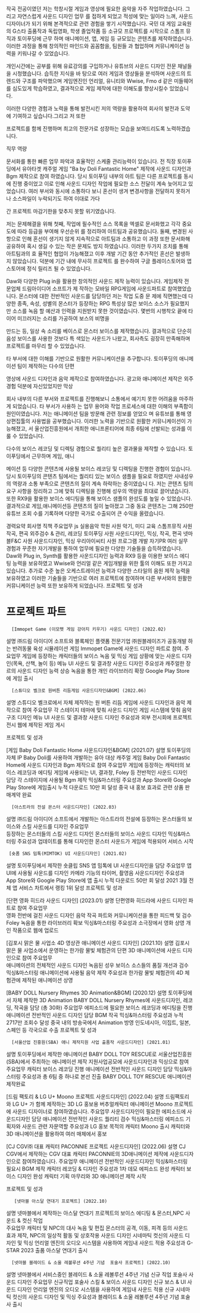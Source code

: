 작곡 전공이였던 저는 학창시절 게임과 영상에 필요한 음악을 자주 작업하였습니다. 그리고 자연스럽게 사운드 디자인 업무 를 접하게 되었고 적성에 맞는 일이라 느껴, 사운드 디자이너가 되기 위해 본격적으로 관련 경험을 쌓기 시작했습니다. 국민 대 게임 교육원의 G스타 출품작과 독립영화, 학생 졸업작품 등 소규모 프로젝트를 시작으로 스톰프 뮤직과 토이푸딩에 근무 하며 애니메이션, 앱, 게임 등 규모있는 콘텐츠를 제작하였습니다. 이러한 과정을 통해 창의적인 마인드와 꼼꼼함을, 팀원들 과 협업하며 커뮤니케이션 능력을 키워나갈 수 있었습니다. 

개인시간에는 공부를 위해 유료강의를 구입하거나 유튜브의 사운드 디자인 전문 채널들을 시청했습니다. 습득한 지식을 바 탕으로 여러 게임과 영상들을 분석하며 사운드의 트렌드와 구조를 파악했으며 게임엔진인 언리얼, 유니티와 Wwise, Fmo d 같은 미들웨어를 심도있게 학습하였고, 결과적으로 게임 제작에 대한 이해도를 향상시킬수 있었습니다. 

이러한 다양한 경험과 노력을 통해 발전시킨 저의 역량을 활용하여 회사의 발전과 도약에 기여하고 싶습니다.그리고 저 또한 

프로젝트를 함께 진행하며 최고의 전문가로 성장하는 모습을 보여드리도록 노력하겠습니다. 

직무 역량 

문서화를 통한 빠른 업무 파악과 효율적인 스케줄 관리능력이 있습니다. 전 직장 토이푸딩에서 유아타겟 캐주얼 게임 "Ba by Doli Fantastic Home" 제작에 사운드 디자인과 Bgm 제작으로 참여 하였습니다. 당시 토이푸딩 내부의 아트 팀은 다른 프로젝트를 동시에 진행 중이었고 이로 인해 사운드 디자인 작업에 필요한 소스 전달이 계속 늦어지고 있었습니다. 여러 부서와 동시에 소통하다 보니 혼선이 생겨 변경사항을 전달하지 못하거나 소스파일이 누락되기도 하여 이대로 가다 

간 프로젝트 마감기한을 맞추지 못할 위기였습니다. 

저는 문제해결을 위해 첫째, 작업에 필수적인 소스 목록을 엑셀로 문서화했고 각각 중요도에 따라 등급을 부여해 우선순위 를 정리하여 아트팀과 공유했습니다. 둘째, 변경된 사항으로 인해 혼선이 생기지 않게 지속적으로 아트팀과 소통하고 이 과정 또한 문서화해 공유하여 혹시 생길 수 있는 작은 문제도 방지 하였습니다. 이러한 두가지 조치를 통해 아트팀과의 효 율적인 협업이 가능해졌고 이후 개발 기간 동안 추가적인 혼선은 발생하지 않았습니다. 덕분에 기간 내에 무사히 프로젝트 를 완수하여 구글 플레이스토어와 앱스토어에 정식 릴리즈 될 수 있었습니다. 

Daw와 다양한 Plug in을 활용한 창의적인 사운드 제작 능력이 있습니다. 게임제작 전문업체 드림아이디어 소프트가 제 작하는 모바일 RPG게임에 사운드파트로 참여했었습니다. 몬스터에 대한 전반적인 사운드를 담당하던 저는 작업 도중 문 제에 직면했는데 다양한 종족, 속성, 성별의 몬스터가 등장하는 RPG 특성상 많은 보이스 소스가 필요했지만 소스를 녹음 할 예산과 인력을 지원받지 못한 것이였습니다. 몇번의 시행착오 끝에 타이어 미끄러지는 소리를 가공하여 보스의 비명을 

만드는 등, 일상 속 소리를 베이스로 몬스터 보이스를 제작했습니다. 결과적으로 단순히 음성 보이스를 사용한 것보다 특 색있는 사운드가 나왔고, 회사측도 굉장히 만족해하며 프로젝트를 마무리 할 수 있었습니다. 

타 부서에 대한 이해를 기반으로 원활한 커뮤니케이션을 추구합니다. 토이푸딩의 애니메이션 팀이 제작하는 다수의 단편 

영상에 사운드 디자인과 음악 제작으로 참여하였습니다. 광고와 애니메이션 제작은 외주 경험 덕분에 자신있었지만 막상 

회사 내부의 다른 부서와 프로젝트를 진행해보니 소통에서 예기치 못한 어려움을 마주하게 되었습니다. 타 부서가 사용하 는 업무 용어와 작업 프로세스에 대한 이해의 부족함이 원인이였습니다. 저는 애니메이션 팀을 방문해 관련 정보를 얻었으 며 유튜브를 통해 영상편집툴의 사용법을 공부했습니다. 이러한 노력을 기반으로 원활한 커뮤니케이션이 가능해졌고, 서 울산업진흥원에서 개최한 애니프론티어에 최종 6팀에 선발되는 성과를 이룰 수 있었습니다. 

다수의 보이스 레코딩 및 디렉팅 경험으로 퀄리티 높은 결과물을 제작할 수 있습니다. 토이푸딩에서 근무하며 게임, 애니 

메이션 등 다양한 콘텐츠에 사용될 보이스 레코딩 및 디렉팅을 진행한 경험이 있습니다. 당시 토이푸딩의 콘텐츠 팀에서는 퀄리티 있는 보이스 샘플을 필요로 하였지만 사내성우의 역량과 소통 부족으로 콘텐츠의 질이 계속 하락하는 중이였습니 다. 저는 콘텐츠 팀의 요구 사항을 정리하고 그에 맞춰 디렉팅을 진행해 성우의 역량을 최대로 끌어냈습니다. 또한 RX9을 활용한 보이스 에디팅을 통해 보이스 샘플의 완성도를 높일 수 있었습니다. 결과적으로 게임,애니메이션등 콘텐츠의 질이 높아졌고 그중 동요 콘텐츠는 그해 250만 유튜브 조회 수를 기록하며 다양한 국가로 수출되어 큰 수익을 올렸습니다. 

경력요약
회사명
직책
주요업무
js 실용음악 학원
사원
악기, 미디 교육
스톰프뮤직
사원
작곡, 편곡 외주검수 & 관리, 레코딩
토이푸딩
사원
사운드디자인, 믹싱, 작곡, 편곡
넷마블F&C
사원
사운드디자인, 믹싱
우리아이씨티
사원
프로그램 개발
자기PR
여러 실무 경험과 꾸준한 자기개발을 통하여 업무에 필요한 다양한 기술들을 습득하였습니다. Daw와 Plug in, Synth를 활용한 사운드디자인 능력과 RX9 등을 이용한 보이스 에디팅 능력을 보유하였고 Wwise와 언리얼 같은 게임개발을 위한 툴의 이해도 또한 가지고 있습니다. 추가로 수준 높은 오케스트레이션 능력과 다양한 스타일의 음원 제작 능력을 보유하였고 이러한 기술들을 기반으로 여러 프로젝트에 참여하며 다른 부서와의 원활한 커뮤니케이션 능력 또한 보유하게 되었습니다.
프로젝트
및
성과

# 프로젝트 파트

      [Immopet Game (이모펫 게임 강아지 키우기) 사운드 디자인] (2022.02)

설명
㈜드림 아이디어 소프트와 블록체인 플랫폼 전문기업 ㈜원블레이즈가 공동개발 하는 반려동물 육성 시뮬레이션 게임
Immopet Game에 사운드 디자인 파트로 참여.
주요업무
게임에 등장하는 캐릭터들의 보이스 녹음 및 믹싱
게임 상황에 맞는 사운드 디자인(목욕, 산책, 놀이 등)
메뉴 UI 사운드 및 결과창 사운드 디자인
주요성과
캐주얼한 장르의 사운드 디자인 능력 상승
녹음을 통한 개인 라이브러리 확장
Google Play Store에 게임 출시

      [스튜디오 벨크로 원버튼 리듬게임 사운드디자인&BGM] (2022.06)

설명
스튜디오 벨크로에서 자체 제작하는 원 버튼 리듬 게임에 사운드 디자인과 음악 제작으로 참여
주요업무
각 스테이지 테마에 맞춰 사운드 디자인
게임 시스템에 맞춰 음악 구조 디자인
메뉴 UI 사운드 및 결과창 사운드 디자인
주요성과
외부 전시회에 프로젝트 전시
웹에 제작된 게임 게시

프로젝트
및
성과

[게임 Baby Doli Fantastic Home 사운드디자인&BGM] (2021.07)
설명
토이푸딩의 자체 IP Baby Doli를 사용하여 개발하는 유아 대상 캐주얼 게임 Baby Doli Fantastic Home에 사운드 디자인과
Bgm 제작으로 참여
주요업무
게임에 등장하는 캐릭터의 보이스 레코딩과 에디팅
게임에 사용되는 UI, 결과창, Foley 등 전반적인 사운드 디자인 담당
각 스테이지에 사용될 Bgm 제작
믹싱&마스터링
주요성과
App Store와 Google Play Store에 게임출시
누적 다운로드 10만 회 달성
중국 내 홍보 효과로 관련 상품 판매계약 완료

      [아스트라의 전설 몬스터 사운드디자인] (2022.03)

설명
㈜드림 아이디어 소프트에서 개발하는 아스트라의 전설에 등장하는 몬스터들의 보이스와 스킬 사운드를 디자인
주요업무  
등장하는 몬스터들의 스킬 사운드 디자인
몬스터들의 보이스 사운드 디자인
믹싱&마스터링
주요성과
업데이트를 통해 디자인한 몬스터 사운드가 게임에 적용되어 서비스 시작

     [숏폼 SNS 밈톡(MIMTOK) UI 사운드디자인] (2021.02)

설명
토이푸딩에서 제작한 숏클립 SNS 앱 밈톡에 UI 사운드디자인을 담당
주요업무
앱 UI에 사용될 사운드를 디자인
카메라 기능의 타이머, 촬영음 사운드디자인
주요성과
App Store와 Google Play Store에 앱 출시
누적 다운로드 50만 회 달성
2021 3월 전체 앱 서비스 차트에서 랭킹 1위 달성
프로젝트
및
성과

[단편 영화 히드라 사운드 디자인] (2023.01)
설명
단편영화 히드라에 사운드 디자인 파트로 참여
주요업무  
영화 전반에 걸친 사운드 디자인
음악 작곡 파트와 커뮤니케이션을 통한 피드백 및 검수
Foley 녹음을 통한 라이브러리 확보
믹싱&마스터링
주요성과
소극장에서 영화 상영
개인 작품으로 웹에 업로드

[김포시 맑은 물 사업소 4D 영상관 애니메이션 사운드 디자인] (2021.10)
설명
김포시 맑은 물 사업소에서 운영하는 한가람 물빛 체험관의 단편 3D 애니메이션에 사운드 디자인으로 참여
주요업무  
애니메이션의 전체적인 사운드 디자인
녹음된 성우 보이스 소스들의 품질 개선과 검수
믹싱&마스터링
애니메이션에 사용될 음악 제작
주요성과
한가람 물빛 체험관의 4D 체험관에 제작된 애니메이션 상영

[BABY DOLL Nursery Rhymes 3D Animation&BGM] (2020.12)
설명
토이푸딩에서 자체 제작한 3D Animation BABY DOLL Nursery Rhymes에 사운드디자인, 레코딩, 작곡을 담당 (총 30화)
주요업무
에피소드에 필요한 보이스 레코딩과 에디팅을 진행
애니메이션 전반적인 사운드 디자인 담당
BGM 작곡
믹싱&마스터링
주요성과
누적 2717만 조회수 달성
중국 내의 방송국에서 Animation 방영
인도네시아, 이집트, 일본, 스페인 등 각국으로 수출
프로젝트
및
성과

      [서울산업 진흥원(SBA) 애니 제작지원 사업 출품작 사운드디자인] (2021.01)

설명
토이푸딩에서 제작한 애니메이션 BABY DOLL TOY RESCUE로 서울산업진흥원(SBA)에서 주최하는 애니메이션 제작 지원사업공모에 사운드디자인과 믹싱으로 참여
주요업무
캐릭터 보이스 레코딩 진행
애니메이션 전반적인 사운드 디자인 담당
믹싱&마스터링
주요성과
총 6팀 중 하나로 본선 진출
BABY DOLL TOY RESCUE 애니메이션 제작완료

[드림 팩토리 & LG U+ Moono 프로젝트 사운드디자인] (2022.04)
설명
드림팩토리와 LG U+ 가 함께 제작하는 3D LG 홍보용 버추얼캐릭터 애니메이션 Moono 프로젝트에 사운드 디자이너로 참여하였습니다.
주요업무
사운드디자인이 필요한 에피소드에 사운드디자인 담당
애니메이션 전반적인 사운드 퀄리티 검수
믹싱&마스터링
에피소드 기획자와 사운드 관련 자문역할
주요성과
LG 홍보 목적의 캐릭터 Moono 출시
캐릭터와 3D 애니메이션을 활용하여 여러 매체에서 홍보

[CJ CGV㈜ 대표 캐릭터 PACONNIE 프로젝트 사운드디자인] (2022.06)
설명
CJ CGV에서 제작하는 CGV 대표 캐릭터 PACONNIE의 3D애니메이션 제작에 사운드디자인으로 참여하였습니다.
주요업무
애니메이션 전반적인 사운드디자인
믹싱&마스터링
필요시 BGM 제작
캐릭터 레코딩 & 디자인
주요성과
1차 데모 에피소드 완성
캐릭터 보이스 디자인 완성
캐릭터 기획 마무리와 3D 애니메이션 제작 시작

프로젝트
및
성과

       [넷마블 아스달 연대기 프로젝트] (2022.10)

설명
넷마블에서 제작하는 아스달 연대기 프로젝트의 보이스 에디팅 & 몬스터,NPC 사운드 & 컷신 작업  
주요업무
캐릭터 및 NPC의 대사 녹음 및 편집
몬스터의 공격, 이동, 피격 등의 사운드 효과 제작, NPC의 일상적 활동 및 상호작용 사운드 디자인
시네마틱 컷신의 사운드 디자인 및 믹싱
언리얼 엔진의 오디오 시스템을 사용하여 게임내 사운드 적용
주요성과
G-STAR 2023 출품
아스달 연대기 출시

      [넷마블 블레이드 & 소울 레볼루션 4주년 기념  포술사 프로젝트] (2022.10)

설명
넷마블에서 서비스중인 블레이드 & 소울 레볼루션 4주년 기념 신규 직업 포술사 사운드 디자인
주요업무
신규직업 포술사 스킬 & 보이스 사운드 디자인
신규 보스 & UI 사운드 디자인
언리얼 엔진의 오디오 시스템을 사용하여 게임내 사운드 적용
신규 시네마틱 컷신의 사운드 디자인 및 믹싱
주요성과
블레이드 & 소울 레볼루션 4주년 기념 포술사 출시
